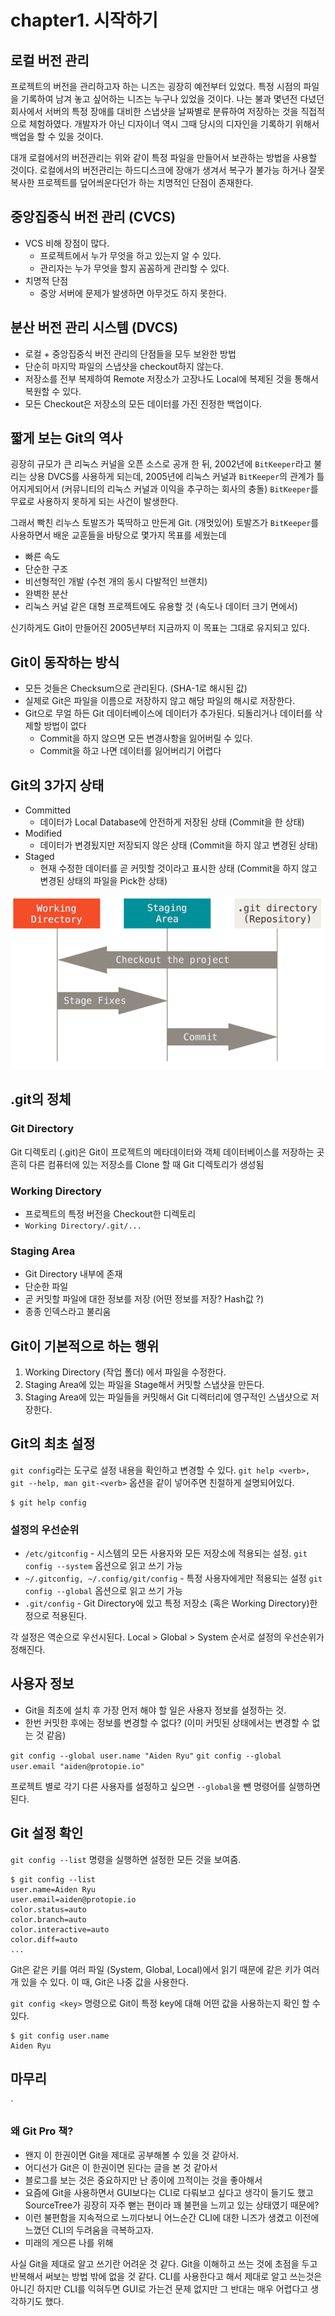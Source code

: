 # chapter1. 시작하기

## 로컬 버전 관리
프로젝트의 버전을 관리하고자 하는 니즈는 굉장히 예전부터 있었다. 
특정 시점의 파일을 기록하여 남겨 놓고 싶어하는 니즈는 누구나 있었을 것이다.
나는 불과 몇년전 다녔던 회사에서 서버의 특정 장애를 대비한 스냅샷을 날짜별로 분류하여 저장하는 것을 직접적으로 체험하였다.
개발자가 아닌 디자이너 역시 그때 당시의 디자인을 기록하기 위해서 백업을 할 수 있을 것이다.

대개 로컬에서의 버전관리는 위와 같이 특정 파일을 만들어서 보관하는 방법을 사용할 것이다.
로컬에서의 버전관리는 하드디스크에 장애가 생겨서 복구가 불가능 하거나 잘못 복사한 프로젝트를 덮어씌운다던가 하는 치명적인 단점이 존재한다.

## 중앙집중식 버전 관리 (CVCS)
* VCS 비해 장점이 많다.
    * 프로젝트에서 누가 무엇을 하고 있는지 알 수 있다.
    * 관리자는 누가 무엇을 할지 꼼꼼하게 관리할 수 있다.
* 치명적 단점
    * 중앙 서버에 문제가 발생하면 아무것도 하지 못한다.

## 분산 버전 관리 시스템 (DVCS)
* 로컬 + 중앙집중식 버전 관리의 단점들을 모두 보완한 방법
* 단순히 마지막 파일의 스냅샷을 checkout하지 않는다.
* 저장소를 전부 복제하여 Remote 저장소가 고장나도 Local에 복제된 것을 통해서 복원할 수 있다.
* 모든 Checkout은 저장소의 모든 데이터를 가진 진정한 백업이다.

## 짧게 보는 Git의 역사
굉장히 규모가 큰 리눅스 커널을 오픈 소스로 공개 한 뒤, 2002년에 `BitKeeper`라고 불리는 상용 DVCS를 사용하게 되는데,
2005년에 리눅스 커널과 `BitKeeper`의 관계가 틀어지게되어서 (커뮤니티의 리눅스 커널과 이익을 추구하는 회사의 충돌) `BitKeeper`를 무료로 사용하지 못하게 되는 사건이 발생한다.

그래서 빡친 리누스 토발즈가 뚝딱하고 만든게 Git. (개멋있어)
토발즈가 `BitKeeper`를 사용하면서 배운 교훈들을 바탕으로 몇가지 목표를 세웠는데

* 빠른 속도
* 단순한 구조
* 비선형적인 개발 (수천 개의 동시 다발적인 브랜치)
* 완벽한 분산
* 리눅스 커널 같은 대형 프로젝트에도 유용할 것 (속도나 데이터 크기 면에서)

신기하게도 Git이 만들어진 2005년부터 지금까지 이 목표는 그대로 유지되고 있다.

## Git이 동작하는 방식
* 모든 것들은 Checksum으로 관리된다. (SHA-1로 해시된 값)
* 실제로 Git은 파일을 이름으로 저장하지 않고 해당 파일의 해시로 저장한다.
* Git으로 무얼 하든 Git 데이터베이스에 데이터가 추가된다. 되돌리거나 데이터를 삭제할 방법이 없다
    * Commit을 하지 않으면 모든 변경사항을 잃어버릴 수 있다.
    * Commit을 하고 나면 데이터를 잃어버리기 어렵다

## Git의 3가지 상태
* Committed
    * 데이터가 Local Database에 안전하게 저장된 상태 (Commit을 한 상태)
* Modified
    * 데이터가 변경됬지만 저장되지 않은 상태 (Commit을 하지 않고 변경된 상태)
* Staged
    * 현재 수정한 데이터를 곧 커밋할 것이라고 표시한 상태 (Commit을 하지 않고 변경된 상태의 파일을 Pick한 상태)

![git-status](../assets/git-status.png)

## .git의 정체

### Git Directory
Git 디렉토리 (.git)은 Git이 프로젝트의 메타데이터와 객체 데이터베이스를 저장하는 곳
흔히 다른 컴퓨터에 있는 저장소를 Clone 할 때 Git 디렉토리가 생성됨

### Working Directory
* 프로젝트의 특정 버전을 Checkout한 디렉토리
* `Working Directory/.git/...`

### Staging Area
* Git Directory 내부에 존재
* 단순한 파일
* 곧 커밋할 파일에 대한 정보를 저장 (어떤 정보를 저장? Hash값 ?)
* 종종 인덱스라고 불리움

## Git이 기본적으로 하는 행위
1. Working Directory (작업 폴더) 에서 파일을 수정한다.
2. Staging Area에 있는 파일을 Stage해서 커밋할 스냅샷을 만든다.
3. Staging Area에 있는 파일들을 커밋해서 Git 디렉터리에 영구적인 스냅샷으로 저장한다.

## Git의 최초 설정
`git config`라는 도구로 설정 내용을 확인하고 변경할 수 있다. 
`git help <verb>, git --help, man git-<verb>` 옵션을 같이 넣어주면 친절하게 설명되어있다.

```
$ git help config
```

### 설정의 우선순위
* `/etc/gitconfig` - 시스템의 모든 사용자와 모든 저장소에 적용되는 설정. `git config --system` 옵션으로 읽고 쓰기 가능
* `~/.gitconfig, ~/.config/git/config` - 특정 사용자에게만 적용되는 설정 `git config --global` 옵션으로 읽고 쓰기 가능
* `.git/config` - Git Directory에 있고 특정 저장소 (혹은 Working Directory)한정으로 적용된다.

각 설정은 역순으로 우선시된다. Local > Global > System 순서로 설정의 우선순위가 정해진다.

## 사용자 정보
* Git을 최초에 설치 후 가장 먼저 해야 할 일은 사용자 정보를 설정하는 것.
* 한번 커밋한 후에는 정보를 변경할 수 없다? (이미 커밋된 상태에서는 변경할 수 없는 것 같음)

`git config --global user.name "Aiden Ryu"`
`git config --global user.email "aiden@protopie.io"`

프로젝트 별로 각기 다른 사용자를 설정하고 싶으면 `--global`을 뺀 명령어를 실행하면 된다.

## Git 설정 확인
`git config --list` 명령을 실행하면 설정한 모든 것을 보여줌.

```
$ git config --list
user.name=Aiden Ryu
user.email=aiden@protopie.io
color.status=auto
color.branch=auto
color.interactive=auto
color.diff=auto
...
```

Git은 같은 키를 여러 파일 (System, Global, Local)에서 읽기 때문에 같은 키가 여러개 있을 수 있다.
이 때, Git은 나중 값을 사용한다.

`git config <key>` 명령으로 Git이 특정 key에 대해 어떤 값을 사용하는지 확인 할 수 있다.

```
$ git config user.name
Aiden Ryu
```

## 마무리
`
### 왜 Git Pro 책?

* 왠지 이 한권이면 Git을 제대로 공부해볼 수 있을 것 같아서.
* 어디선가 Git은 이 한권이면 된다는 글을 본 것 같아서
* 블로그를 보는 것은 중요하지만 난 종이에 끄적이는 것을 좋아해서
* 요즘에 Git을 사용하면서 GUI보다는 CLI로 다뤄보고 싶다고 생각이 들기도 했고 SourceTree가 굉장히 자주 뻗는 편이라 꽤 불편을 느끼고 있는 상태였기 때문에?
* 이런 불편함을 지속적으로 느끼다보니 어느순간 CLI에 대한 니즈가 생겼고 이전에 느꼈던 CLI의 두려움을 극복하고자.
* 미래의 게으른 나를 위해

사실 Git을 제대로 알고 쓰기란 어려운 것 같다. Git을 이해하고 쓰는 것에 초점을 두고 반복해서 써보는 방법 밖에 없을 것 같다.
CLI를 사용한다고 해서 제대로 알고 쓰는것은 아니긴 하지만 CLI를 익혀두면 GUI로 가는건 문제 없지만 그 반대는 매우 어렵다고 생각하기도 했다.


